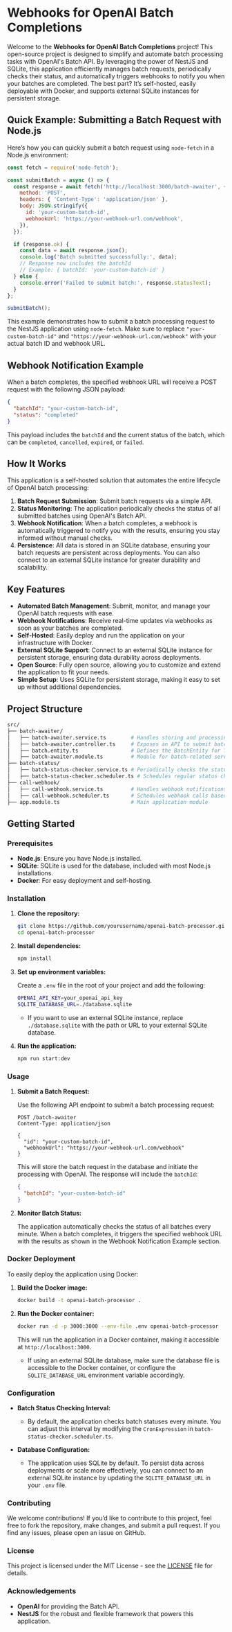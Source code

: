 # Webhooks for OpenAI Batch Completions

Welcome to the **Webhooks for OpenAI Batch Completions** project! This open-source project is designed to simplify and automate batch processing tasks with OpenAI's Batch API. By leveraging the power of NestJS and SQLite, this application efficiently manages batch requests, periodically checks their status, and automatically triggers webhooks to notify you when your batches are completed. The best part? It’s self-hosted, easily deployable with Docker, and supports external SQLite instances for persistent storage.

## Quick Example: Submitting a Batch Request with Node.js

Here’s how you can quickly submit a batch request using `node-fetch` in a Node.js environment:

```javascript
const fetch = require('node-fetch');

const submitBatch = async () => {
  const response = await fetch('http://localhost:3000/batch-awaiter', {
    method: 'POST',
    headers: { 'Content-Type': 'application/json' },
    body: JSON.stringify({
      id: 'your-custom-batch-id',
      webhookUrl: 'https://your-webhook-url.com/webhook',
    }),
  });

  if (response.ok) {
    const data = await response.json();
    console.log('Batch submitted successfully:', data);
    // Response now includes the batchId
    // Example: { batchId: 'your-custom-batch-id' }
  } else {
    console.error('Failed to submit batch:', response.statusText);
  }
};

submitBatch();
```

This example demonstrates how to submit a batch processing request to the NestJS application using `node-fetch`. Make sure to replace `"your-custom-batch-id"` and `"https://your-webhook-url.com/webhook"` with your actual batch ID and webhook URL.

## Webhook Notification Example

When a batch completes, the specified webhook URL will receive a POST request with the following JSON payload:

```json
{
  "batchId": "your-custom-batch-id",
  "status": "completed"
}
```

This payload includes the `batchId` and the current status of the batch, which can be `completed`, `cancelled`, `expired`, or `failed`.

## How It Works

This application is a self-hosted solution that automates the entire lifecycle of OpenAI batch processing:

1. **Batch Request Submission**: Submit batch requests via a simple API.
2. **Status Monitoring**: The application periodically checks the status of all submitted batches using OpenAI's Batch API.
3. **Webhook Notification**: When a batch completes, a webhook is automatically triggered to notify you with the results, ensuring you stay informed without manual checks.
4. **Persistence**: All data is stored in an SQLite database, ensuring your batch requests are persistent across deployments. You can also connect to an external SQLite instance for greater durability and scalability.

## Key Features

- **Automated Batch Management**: Submit, monitor, and manage your OpenAI batch requests with ease.
- **Webhook Notifications**: Receive real-time updates via webhooks as soon as your batches are completed.
- **Self-Hosted**: Easily deploy and run the application on your infrastructure with Docker.
- **External SQLite Support**: Connect to an external SQLite instance for persistent storage, ensuring data durability across deployments.
- **Open Source**: Fully open source, allowing you to customize and extend the application to fit your needs.
- **Simple Setup**: Uses SQLite for persistent storage, making it easy to set up without additional dependencies.

## Project Structure

```bash
src/
├── batch-awaiter/
│   ├── batch-awaiter.service.ts        # Handles storing and processing batch requests
│   ├── batch-awaiter.controller.ts     # Exposes an API to submit batch requests
│   ├── batch.entity.ts                 # Defines the BatchEntity for TypeORM
│   ├── batch-awaiter.module.ts         # Module for batch-related services and controllers
├── batch-status/
│   ├── batch-status-checker.service.ts # Periodically checks the status of batches via OpenAI's API
│   ├── batch-status-checker.scheduler.ts # Schedules regular status checks for batches
├── call-webhook/
│   ├── call-webhook.service.ts         # Handles webhook notifications when batches complete
│   ├── call-webhook.scheduler.ts       # Schedules webhook calls based on batch completion
├── app.module.ts                       # Main application module
```

## Getting Started

### Prerequisites

- **Node.js**: Ensure you have Node.js installed.
- **SQLite**: SQLite is used for the database, included with most Node.js installations.
- **Docker**: For easy deployment and self-hosting.

### Installation

1. **Clone the repository:**

   ```bash
   git clone https://github.com/yourusername/openai-batch-processor.git
   cd openai-batch-processor
   ```

2. **Install dependencies:**

   ```bash
   npm install
   ```

3. **Set up environment variables:**

   Create a `.env` file in the root of your project and add the following:

   ```bash
   OPENAI_API_KEY=your_openai_api_key
   SQLITE_DATABASE_URL=./database.sqlite
   ```

   - If you want to use an external SQLite instance, replace `./database.sqlite` with the path or URL to your external SQLite database.

4. **Run the application:**

   ```bash
   npm run start:dev
   ```

### Usage

1. **Submit a Batch Request:**

   Use the following API endpoint to submit a batch processing request:

   ```http
   POST /batch-awaiter
   Content-Type: application/json

   {
     "id": "your-custom-batch-id",
     "webhookUrl": "https://your-webhook-url.com/webhook"
   }
   ```

   This will store the batch request in the database and initiate the processing with OpenAI. The response will include the `batchId`:

   ```json
   {
     "batchId": "your-custom-batch-id"
   }
   ```

2. **Monitor Batch Status:**

   The application automatically checks the status of all batches every minute. When a batch completes, it triggers the specified webhook URL with the results as shown in the Webhook Notification Example section.

### Docker Deployment

To easily deploy the application using Docker:

1. **Build the Docker image:**

   ```bash
   docker build -t openai-batch-processor .
   ```

2. **Run the Docker container:**

   ```bash
   docker run -d -p 3000:3000 --env-file .env openai-batch-processor
   ```

   This will run the application in a Docker container, making it accessible at `http://localhost:3000`.

   - If using an external SQLite database, make sure the database file is accessible to the Docker container, or configure the `SQLITE_DATABASE_URL` environment variable accordingly.

### Configuration

- **Batch Status Checking Interval:**
  - By default, the application checks batch statuses every minute. You can adjust this interval by modifying the `CronExpression` in `batch-status-checker.scheduler.ts`.

- **Database Configuration:**
  - The application uses SQLite by default. To persist data across deployments or scale more effectively, you can connect to an external SQLite instance by updating the `SQLITE_DATABASE_URL` in your `.env` file.

### Contributing

We welcome contributions! If you’d like to contribute to this project, feel free to fork the repository, make changes, and submit a pull request. If you find any issues, please open an issue on GitHub.

### License

This project is licensed under the MIT License - see the [LICENSE](LICENSE) file for details.

### Acknowledgements

- **OpenAI** for providing the Batch API.
- **NestJS** for the robust and flexible framework that powers this application.
